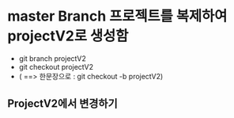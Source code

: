 # master Branch 프로젝트를 복제하여 projectV2로 생성함
* git branch projectV2
* git checkout projectV2
* ( ==> 한문장으로 : git checkout -b projectV2)

## ProjectV2에서 변경하기

